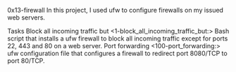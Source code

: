 0x13-firewall
In this project, I used ufw to configure firewalls on my issued web servers.

Tasks
Block all incoming traffic but
<1-block_all_incoming_traffic_but:> Bash script that installs a ufw firewall to block all incoming traffic except for ports 22, 443 and 80 on a web server.
Port forwarding
<100-port_forwarding:> ufw configuration file that configures a firewall to redirect port 8080/TCP to port 80/TCP.
